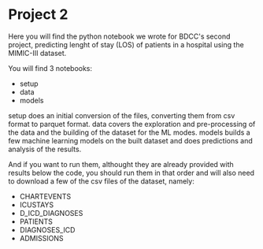 # Project 2

Here you will find the python notebook we wrote for BDCC's second project, predicting lenght of stay (LOS) of patients in a hospital using the MIMIC-III dataset.  

You will find 3 notebooks:
- setup
- data
- models

setup does an initial conversion of the files, converting them from csv format to parquet format.
data covers the exploration and pre-processing of the data and the building of the dataset for the ML modes.
models builds a few machine learning models on the built dataset and does predictions and analysis of the results.

And if you want to run them, althought they are already provided with results below the code, you should run them in that order and will also need to download a few of the csv files of the dataset, namely:

- CHARTEVENTS
- ICUSTAYS
- D_ICD_DIAGNOSES
- PATIENTS
- DIAGNOSES_ICD
- ADMISSIONS